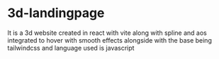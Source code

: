 # 3d-landingpage
It is a 3d website created in react with vite along with spline and aos integrated to hover with smooth effects alongside with the base being tailwindcss and language used is javascript
